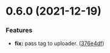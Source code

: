 # 0.6.0 (2021-12-19)


### Features

* **fix:** pass tag to uploader. ([376e4df](https://github.com/JoshPiper/gm_sysinfo/commit/376e4df8c1c06f75d3dbd3933891d64f3c5761d9))



